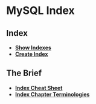 # MySQL Index

## Index
* **[Show Indexes](./show-indexes.md)** <br>
* **[Create Index](./create-index.md)** <br>

## The Brief
* **[Index Cheat Sheet](./index-cheat-sheet.md)** <br>
* **[Index Chapter Terminologies](./index-terminology.md)** <br>
